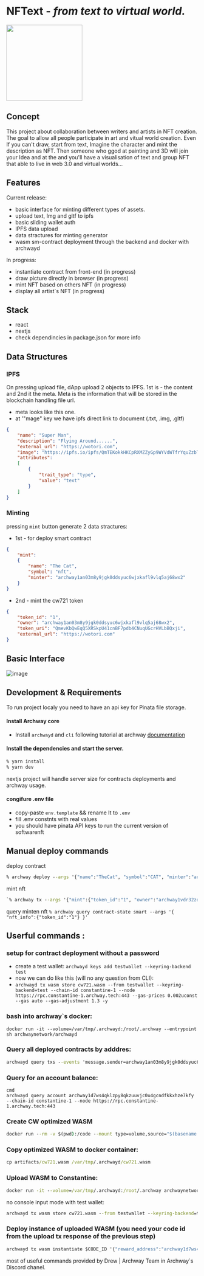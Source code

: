 # NFText - _from text to virtual world._
<img src="https://ipfs.io/ipfs/QmWTvKbPeWDwNQMFgbmWzciq7NNcwsQcBgV5jLNNhPNwF6" style="width:200px" />

## Concept
This project about collaboration between writers and artists in NFT creation.
The goal to allow all people participate in art and vitual world creation. Even If you can't draw, start from text, Imagine the character and mint the description as NFT. Then someone who ggod at painting and 3D will join your Idea and at the and you'll have a visualisation of text and group NFT that able to live in web 3.0 and virtual worlds...

## Features
Current release:
- basic interface for minting different types of assets.
- upload text, Img and gltf to ipfs
- basic sliding wallet auth
- IPFS data upload
- data stractures for minting generator
- wasm sm-contract deployment through the backend and docker with archwayd
  
In progress:
- instantiate contract from front-end (in progress)
- draw picture directly in browser (in progress)
- mint NFT based on others NFT (in progress)
- display all artist`s NFT (in progress)

## Stack
- react
- nextjs
- check dependincies in package.json for more info

## Data Structures
### IPFS
On pressing upload file, dApp upload 2 objects to IPFS. 
1st is - the content and 2nd it the meta. Meta is the information that will be stored in the blockchain handling file url.
- meta looks like this one.
- at '"mage" key we have ipfs direct link to document (.txt, .img, .gltf)
```json
{
    "name": "Super Man",
    "description": "Flying Around......",
    "external_url": "https://wotori.com",
    "image": "https://ipfs.io/ipfs/QmTEKokkHKCpRXMZZyGp9WYVdWTfrYquZzbT2nRGHVyDSf",
    "attributes":
    [
        {
            "trait_type": "type",
            "value": "text"
        }
    ]
}
```
### Minting
pressing `mint` button generate 2 data stractures:
- 1st - for deploy smart contract 
```json
{
    "mint":
    {
        "name": "The Cat",
        "symbol": "nft",
        "minter": "archway1an03m8y9jgk0ddsyuc6wjxkafl9vlq5aj68wx2"
    }
}
```
- 2nd - mint the cw721 token
```json
{
    "token_id": "1",
    "owner": "archway1an03m8y9jgk0ddsyuc6wjxkafl9vlq5aj68wx2",
    "token_uri": "QmevKbQwEqQ5XRSkpU41cnBF7pdb4CNuqUGcrHVLbBQxji",
    "external_url": "https://wotori.com"
}
```
## Basic Interface
![image](https://user-images.githubusercontent.com/10486621/145106617-964b6460-7ce4-49ce-9b90-0f310039bb6f.png)

## Development & Requirements

To run project localy you need to have an api key for Pinata file storage.

#### Install Archway core
- Install `archwayd` and `cli` following tutorial at archway [documentation](https://docs.archway.io/docs/create/getting-started/install)

#### Install the dependencies and start the server.

```sh
% yarn install
% yarn dev
```
nextjs project will handle server size for contracts deployments and archway usage.

#### congifure .env file
- copy-paste `env.template` && rename It to `.env`
- fill .env constnts with real values
- you should have pinata API keys to run the current version of softwarenft

## Manual deploy commands
deploy contract
```cmd
% archway deploy --args '{"name":"TheCat", "symbol":"CAT", "minter":"archway1rwaxa4c2mqtne7x6d8klngu5ynu663zw7h9y32"}'
```
mint nft
```cmd
`% archway tx --args '{"mint":{"token_id":"1", "owner":"archway1vdr32zdmwmwmwz2cxd3wecxjp5ml5pvc4kuhhy", "token_uri":"ipfs://QmWTvKbPeWDwNQMFgbmWzciq7NNcwsQcBgV5jLNNhPNwF6", "external_url":"https://wotori.com"}}'
```
query minten nft
`% archway query contract-state smart --args '{ "nft_info":{"token_id":"1"} }'`
## Userful commands :

### setup for contract deployment without a password
- create a test wallet: `archwayd keys add testwallet --keyring-backend test`
- now we can do like this (will no any question from CLI): 
- `archwayd tx wasm store cw721.wasm --from testwallet --keyring-backend=test --chain-id constantine-1 --node https://rpc.constantine-1.archway.tech:443 --gas-prices 0.002uconst --gas auto --gas-adjustment 1.3 -y`

### bash into archway`s docker:
`docker run -it --volume=/var/tmp/.archwayd:/root/.archway --entrypoint sh archwaynetwork/archwayd`

### Query all deployed contracts by adddres:
```cmd
archwayd query txs --events 'message.sender=archway1an03m8y9jgk0ddsyuc6wjxkafl9vlq5aj68wx2&message.action=instantiate' --chain-id constantine-1 --node https://rpc.constantine-1.archway.tech:443
```

### Query for an account balance:
```
cmd
archwayd query account archway1d7ws4qklzpy8qkzuuvjc0u4gcndfkkxhze7kfy --chain-id constantine-1 --node https://rpc.constantine-1.archway.tech:443
```

### Create CW optimized WASM
```cmd
docker run --rm -v $(pwd):/code --mount type=volume,source="$(basename "$(pwd)")_cache",target=/code/target --mount type=volume,source=registry_cache,target=/usr/local/cargo/registry cosmwasm/rust-optimizer:0.12.1
```

### Copy optimized WASM to docker container:
```cmd
cp artifacts/cw721.wasm /var/tmp/.archwayd/cw721.wasm 
```

### Upload WASM to Constantine:
```cmd
docker run -it --volume=/var/tmp/.archwayd:/root/.archway archwaynetwork/archwayd tx wasm store cw721.wasm --from user_wallet --chain-id constantine-1 --node https://rpc.constantine-1.archway.tech:443 --gas-prices 0.002uconst --gas auto --gas-adjustment 1.3
```

no console input mode with test wallet:
```cmd
archwayd tx wasm store cw721.wasm --from testwallet --keyring-backend=test --chain-id constantine-1 --node https://rpc.constantine-1.archway.tech:443 --gas-prices 0.002uconst --gas auto --gas-adjustment 1.3 -y
```

### Deploy instance of uploaded WASM (you need your code id from the upload tx response of the previous step)
```cmd
archwayd tx wasm instantiate $CODE_ID '{"reward_address":"archway1d7ws4qklzpy8qkzuuvjc0u4gcndfkkxhze7kfy","gas_rebate_to_user":false,"instantiation_request":"eyJjb3VudCI6MH0=","collect_premium":false,"premium_percentage_charged":0}' --from docker --label "My deployment label" --chain-id constantine-1 --node https://rpc.constantine-1.archway.tech:443 --gas-prices 0.002uconst --gas auto --gas-adjustment 1.3 -y
```


most of useful commands provided by Drew | Archway Team in Archway`s Discord chanel.
